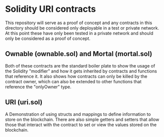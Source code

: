 # Solidity URI contracts

This repository will serve as a proof of concept and any contracts in this directory should be considered only deployable in a test or private network.  At this point these have only been tested in a private network and should only be considered as a proof of concept.

## Ownable (ownable.sol) and Mortal (mortal.sol)

Both of these contracts are the standard boiler plate to show the usage of the Solidity "modifier" and how it gets inherited by contracts and functions that reference it.  It also shows how contracts can only be killed by the contract owner, which can also be extended to other functions that reference the "onlyOwner" type.

## URI (uri.sol)

A Demonstration of using structs and mappings to define information to store on the blockchain.  There are also simple getters and setters that allow those that interact with the contract to set or view the values stored on the blockchain.
